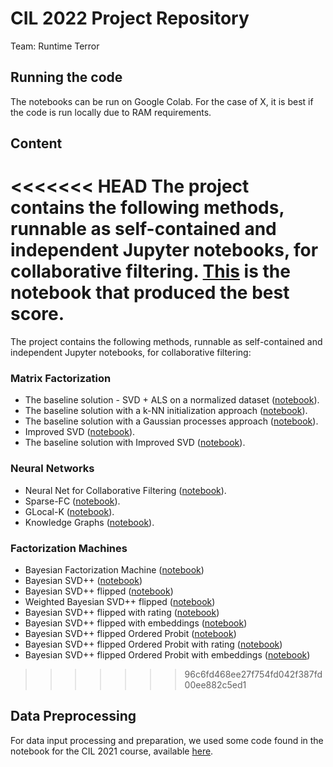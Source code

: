 # CIL 2022 Project Repository

Team: Runtime Terror

## Running the code

The notebooks can be run on Google Colab. For the case of X, it is best if the code is run locally due to RAM requirements.

## Content

<<<<<<< HEAD
The project contains the following methods, runnable as self-contained and independent Jupyter notebooks, for collaborative filtering. [This](Bayesian_Factorization_Machines/Ordered_Probit/Bayesian_SVDpp_flipped_with_Embeddings_Ordered_Probit.ipynb) is the notebook that produced the best score.
=======
The project contains the following methods, runnable as self-contained and independent Jupyter notebooks, for collaborative filtering:

### Matrix Factorization

* The baseline solution - SVD + ALS on a normalized dataset ([notebook](Matrix_Factorization/baseline.ipynb)).
* The baseline solution with a k-NN initialization approach ([notebook](Matrix_Factorization/baseline_knn.ipynb)).
* The baseline solution with a Gaussian processes approach ([notebook](Matrix_Factorization/baseline_gp.ipynb)).
* Improved SVD ([notebook](Matrix_Factorization/improved_svd.ipynb)).
* The baseline solution with Improved SVD ([notebook](Matrix_Factorization/baseline_improved_svd.ipynb)).

### Neural Networks

* Neural Net for Collaborative Filtering ([notebook](Neural_Networks/neural_nets.ipynb)).
* Sparse-FC ([notebook](Neural_Networks/sparseFC.ipynb)).
* GLocal-K ([notebook](Neural_Networks/GLocal_K.ipynb)).
* Knowledge Graphs ([notebook](Neural_Networks/Knowledge_Graphs.ipynb)).

### Factorization Machines

* Bayesian Factorization Machine ([notebook](Bayesian_Factorization_Machines/BFM_Regressors/Bayesian_Factorization_Machine.ipynb))
* Bayesian SVD++ ([notebook](Bayesian_Factorization_Machines/BFM_Regressors/Bayesian_SVDpp.ipynb))
* Bayesian SVD++ flipped ([notebook](Bayesian_Factorization_Machines/BFM_Regressors/Bayesian_SVDpp_flipped.ipynb))
* Weighted Bayesian SVD++ flipped ([notebook](Bayesian_Factorization_Machines/BFM_Regressors/Weighted_Bayesian_SVDpp_flipped.ipynb))
* Bayesian SVD++ flipped with rating ([notebook](Bayesian_Factorization_Machines/BFM_Regressors/Bayesian_SVDpp_flipped_rating.ipynb))
* Bayesian SVD++ flipped with embeddings ([notebook](Bayesian_Factorization_Machines/BFM_Regressors/Bayesian_SVDpp_flipped_with_Embeddings.ipynb))
* Bayesian SVD++ flipped Ordered Probit ([notebook](Bayesian_Factorization_Machines/Ordered_Probit/Bayesian_SVDpp_flipped_Ordered_Probit.ipynb))
* Bayesian SVD++ flipped Ordered Probit with rating ([notebook](Bayesian_Factorization_Machines/Ordered_Probit/Bayesian_SVDpp_flipped_rating_Order_Probit.ipynb))
* Bayesian SVD++ flipped Ordered Probit with embeddings ([notebook](Bayesian_Factorization_Machines/Ordered_Probit/Bayesian_SVDpp_flipped_with_Embeddings_Ordered_Probit.ipynb))


>>>>>>> 96c6fd468ee27f754fd042f387fd00ee882c5ed1

## Data Preprocessing

For data input processing and preparation, we used some code found in the notebook for the CIL 2021 course, available [here](https://colab.research.google.com/github/dalab/lecture_cil_public/blob/master/exercises/2021/Project_1.ipynb).
